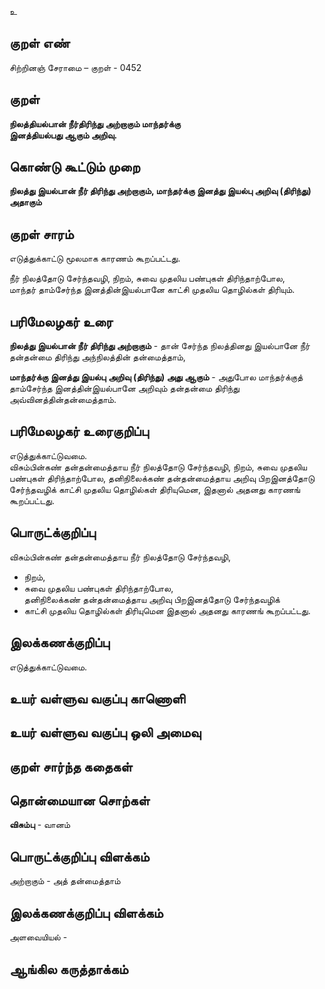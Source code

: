 உ

## குறள் எண் 

சிற்றினஞ் சேராமை – குறள் - 0452  

## குறள் 

**நிலத்தியல்பான் நீர்திரிந்து அற்றாகும் மாந்தர்க்கு  
இனத்தியல்பது ஆகும் அறிவு.**

## கொண்டு கூட்டும் முறை

**நிலத்து இயல்பான் நீர் திரிந்து அற்றாகும், மாந்தர்க்கு இனத்து இயல்பு அறிவு (திரிந்து) அதாகும்**

## குறள் சாரம் 

எடுத்துக்காட்டு மூலமாக காரணம் கூறப்பட்டது.  

நீர் நிலத்தோடு சேர்ந்தவழி, நிறம், சுவை முதலிய பண்புகள் திரிந்தாற்போல,  
மாந்தர் தாம்சேர்ந்த இனத்தின்இயல்பானே காட்சி முதலிய தொழில்கள் திரியும்.  

## பரிமேலழகர் உரை

**நிலத்து இயல்பான் நீர் திரிந்து அற்றாகும்** - தான் சேர்ந்த நிலத்தினது இயல்பானே நீர் தன்தன்மை திரிந்து அந்நிலத்தின் தன்மைத்தாம்,  

**மாந்தர்க்கு இனத்து இயல்பு அறிவு (திரிந்து) அது ஆகும்** - அதுபோல மாந்தர்க்குத் தாம்சேர்ந்த இனத்தின்இயல்பானே அறிவும் தன்தன்மை திரிந்து அவ்வினத்தின்தன்மைத்தாம்.   

## பரிமேலழகர் உரைகுறிப்பு   

எடுத்துக்காட்டுவமை.  
விசும்பின்கண் தன்தன்மைத்தாய நீர் நிலத்தோடு சேர்ந்தவழி, நிறம், சுவை முதலிய பண்புகள் திரிந்தாற்போல, தனிநிலைக்கண் தன்தன்மைத்தாய அறிவு பிறஇனத்தோடு சேர்ந்தவழிக் காட்சி முதலிய தொழில்கள் திரியுமென, இதனால் அதனது காரணங் கூறப்பட்டது.  

## பொருட்க்குறிப்பு 

விசும்பின்கண் தன்தன்மைத்தாய நீர் நிலத்தோடு சேர்ந்தவழி,  
* நிறம்,  
* சுவை முதலிய பண்புகள் திரிந்தாற்போல,  
தனிநிலைக்கண் தன்தன்மைத்தாய அறிவு பிறஇனத்தோடு சேர்ந்தவழிக்  
* காட்சி முதலிய தொழில்கள் திரியுமென இதனால் அதனது காரணங் கூறப்பட்டது.  

## இலக்கணக்குறிப்பு  

எடுத்துக்காட்டுவமை.    

## உயர் வள்ளுவ வகுப்பு காணொளி


## உயர் வள்ளுவ வகுப்பு ஒலி அமைவு 

 
## குறள் சார்ந்த கதைகள் 


## தொன்மையான சொற்கள்

**விசும்பு** -  வானம்  

## பொருட்க்குறிப்பு விளக்கம்

அற்றாகும் -  அத் தன்மைத்தாம்  

## இலக்கணக்குறிப்பு விளக்கம்

அளவையியல்  -  

## ஆங்கில கருத்தாக்கம் 


